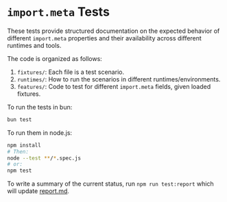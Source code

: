 # `import.meta` Tests

These tests provide structured documentation on the expected behavior of different
`import.meta` properties and their availability across different runtimes and tools.

The code is organized as follows:

1. `fixtures/`: Each file is a test scenario.
1. `runtimes/`: How to run the scenarios in different runtimes/environments.
1. `features/`: Code to test for different `import.meta` fields, given loaded fixtures.

To run the tests in bun:

```sh
bun test
```

To run them in node.js:

```sh
npm install
# Then:
node --test **/*.spec.js
# or:
npm test
```

To write a summary of the current status, run `npm run test:report` which will
update [report.md](./report.md).
